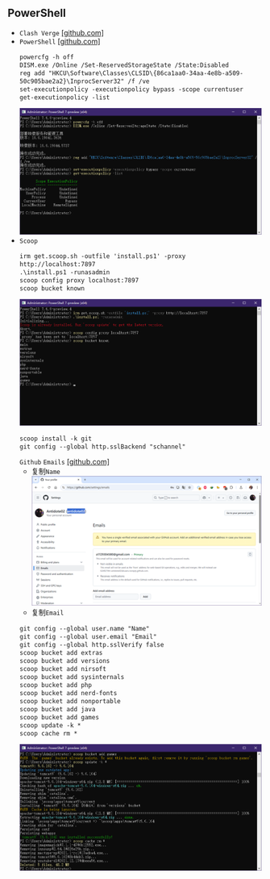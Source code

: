 ## PowerShell
* `Clash Verge` [[github.com]](https://github.com/clash-verge-rev/clash-verge-rev/releases)
* `PowerShell` [[github.com]](https://github.com/PowerShell/PowerShell/releases)
    ```
    powercfg -h off
    DISM.exe /Online /Set-ReservedStorageState /State:Disabled
    reg add "HKCU\Software\Classes\CLSID\{86ca1aa0-34aa-4e8b-a509-50c905bae2a2}\InprocServer32" /f /ve
    set-executionpolicy -executionpolicy bypass -scope currentuser
    get-executionpolicy -list
    ```
    ![](屏幕截图%202025-04-14%20011952.png)
* `Scoop`
    ```
    irm get.scoop.sh -outfile 'install.ps1' -proxy http://localhost:7897
    .\install.ps1 -runasadmin
    scoop config proxy localhost:7897
    scoop bucket known
    ```
    ![](屏幕截图%202025-04-14%20013431.png)
    ```
    scoop install -k git
    git config --global http.sslBackend "schannel"
    ```
    `Github` `Emails` [[github.com]](https://github.com/settings/emails)  
    * 复制`Name`  
    ![](屏幕截图%202025-04-14%20014332.png)
    * 复制`Email`
    ```
    git config --global user.name "Name"
    git config --global user.email "Email"
    git config --global http.sslVerify false
    scoop bucket add extras
    scoop bucket add versions
    scoop bucket add nirsoft
    scoop bucket add sysinternals
    scoop bucket add php
    scoop bucket add nerd-fonts
    scoop bucket add nonportable
    scoop bucket add java
    scoop bucket add games
    scoop update -k *
    scoop cache rm *
    ```
    ![](屏幕截图%202025-04-14%20015117.png)